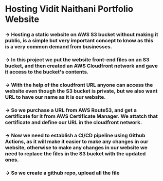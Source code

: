 # Hosting Vidit Naithani Portfolio Website 

### -> Hosting a static website on AWS S3 bucket without making it public, is a simple but very important concept to know as this is a very common demand from businesses.
### -> In this project we put the website front-end files on an S3 bucket, and then created an AWS Cloudfront network and gave it access to the bucket's contents.
### -> With the help of the cloudfront URL anyone can access the website even though the S3 bucket is private, but we also want URL to have our name as it is our website.
### -> So we purchase a URL from AWS Route53, and get a certificate for it from AWS Certificate Manager. We attatch that certificate and define our URL in the cloudfront network.
### -> Now we need to establish a CI/CD pipeline using Github Actions, as it will make it easier to make any changes in our website, otherwise to make any changes in our website we need to replace the files in the S3 bucket with the updated ones.
### -> So we create a github repo, upload all the file 

